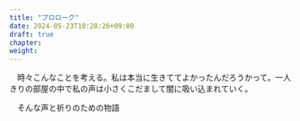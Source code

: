 ```yaml
---
title: "プロローグ"
date: 2024-05-23T10:28:26+09:00
draft: true
chapter: 
weight: 
---
```


　時々こんなことを考える。私は本当に生きててよかったんだろうかって。一人きりの部屋の中で私の声は小さくこだまして闇に吸い込まれていく。

　そんな声と祈りのための物語

